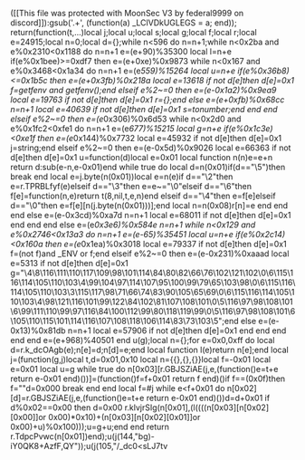 ([[This file was protected with MoonSec V3 by federal9999 on discord]]):gsub('.+', (function(a) _LClVDkUGLEGS = a; end)); return(function(t,...)local j;local u;local s;local g;local f;local r;local e=24915;local n=0;local d={};while n<596 do n=n+1;while n<0x2ba and e%0x2310<0x1188 do n=n+1 e=(e+90)%35300 local l=n+e if(e%0x1bee)>=0xdf7 then e=(e+0xe)%0x9873 while n<0x167 and e%0x3468<0x1a34 do n=n+1 e=(e*559)%15264 local u=n+e if(e%0x36b8)<=0x1b5c then e=(e+0x3fb)%0x218a local e=13618 if not d[e]then d[e]=0x1 f=getfenv and getfenv();end elseif e%2~=0 then e=(e-0x1a2)%0x9ea9 local e=19763 if not d[e]then d[e]=0x1 r={};end else e=(e+0xfb)%0x68cc n=n+1 local e=40639 if not d[e]then d[e]=0x1 s=tonumber;end end end elseif e%2~=0 then e=(e*0x306)%0x6d53 while n<0x2d0 and e%0x1fc2<0xfe1 do n=n+1 e=(e*677)%15215 local g=n+e if(e%0x1c3e)<0xe1f then e=(e*0x144)%0x7732 local e=45932 if not d[e]then d[e]=0x1 j=string;end elseif e%2~=0 then e=(e-0x5d)%0x9026 local e=66363 if not d[e]then d[e]=0x1 u=function(d)local e=0x01 local function n(n)e=e+n return d:sub(e-n,e-0x01)end while true do local d=n(0x01)if(d=="\5")then break end local e=j.byte(n(0x01))local e=n(e)if d=="\2"then e=r.TPRBLfyf(e)elseif d=="\3"then e=e~="\0"elseif d=="\6"then f[e]=function(n,e)return t(8,nil,t,e,n)end elseif d=="\4"then e=f[e]elseif d=="\0"then e=f[e][n(j.byte(n(0x01)))];end local n=n(0x08)r[n]=e end end end else e=(e-0x3cd)%0xa7d n=n+1 local e=68011 if not d[e]then d[e]=0x1 end end end else e=(e*0x3e6)%0x584e n=n+1 while n<0x129 and e%0x2746<0x13a3 do n=n+1 e=(e-65)%35451 local u=n+e if(e%0x2c14)<0x160a then e=(e*0x1ea)%0x3018 local e=79337 if not d[e]then d[e]=0x1 f=(not f)and _ENV or f;end elseif e%2~=0 then e=(e-0x231)%0xaaad local e=5313 if not d[e]then d[e]=0x1 g="\4\8\116\111\110\117\109\98\101\114\84\80\82\66\76\102\121\102\0\6\115\116\114\105\110\103\4\99\104\97\114\107\95\100\99\79\65\103\98\0\6\115\116\114\105\110\103\3\115\117\98\71\66\74\83\90\105\65\69\0\6\115\116\114\105\110\103\4\98\121\116\101\99\122\84\102\81\107\108\101\0\5\116\97\98\108\101\6\99\111\110\99\97\116\84\100\112\99\80\118\119\99\0\5\116\97\98\108\101\6\105\110\115\101\114\116\107\108\118\106\114\83\73\103\5";end else e=(e-0x13)%0x81db n=n+1 local e=57906 if not d[e]then d[e]=0x1 end end end end end e=(e+968)%40501 end u(g);local n={};for e=0x0,0xff do local d=r.k_dcOAgb(e);n[e]=d;n[d]=e;end local function l(e)return n[e];end local j=(function(g,j)local t,d=0x01,0x10 local n={{},{},{}}local f=-0x01 local e=0x01 local u=g while true do n[0x03][r.GBJSZiAE(j,e,(function()e=t+e return e-0x01 end)())]=(function()f=f+0x01 return f end)()if f==(0x0f)then f=""d=0x000 break end end local f=#j while e<f+0x01 do n[0x02][d]=r.GBJSZiAE(j,e,(function()e=t+e return e-0x01 end)())d=d+0x01 if d%0x02==0x00 then d=0x00 r.klvjrSIg(n[0x01],(l((((n[0x03][n[0x02][0x00]]or 0x00)*0x10)+(n[0x03][n[0x02][0x01]]or 0x00)+u)%0x100)));u=g+u;end end return r.TdpcPvwc(n[0x01])end);u(j(144,"bg)-iY0QK8+AzfF,QY"));u(j(105,"/_dc0<sLJ7tv
